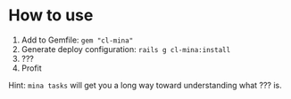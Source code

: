 # How to use

1. Add to Gemfile: `gem "cl-mina"`
2. Generate deploy configuration: `rails g cl-mina:install`
3. ???
4. Profit

Hint: `mina tasks` will get you a long way toward understanding what ??? is.
